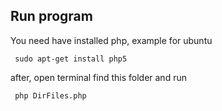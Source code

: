## Run program
You need have installed php, example for ubuntu

     sudo apt-get install php5
after, open terminal find this folder and run

     php DirFiles.php
